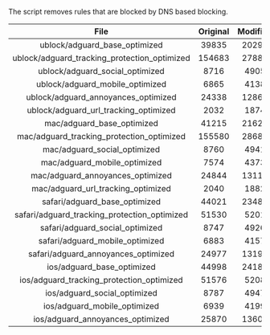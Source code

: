 The script removes rules that are blocked by DNS based blocking.


| File | Original | Modified |
|:----:|:-----:|:-----:|
| ublock/adguard_base_optimized | 39835 | 20292 |
| ublock/adguard_tracking_protection_optimized | 154683 | 27882 |
| ublock/adguard_social_optimized | 8716 | 4905 |
| ublock/adguard_mobile_optimized | 6865 | 4138 |
| ublock/adguard_annoyances_optimized | 24338 | 12860 |
| ublock/adguard_url_tracking_optimized | 2032 | 1874 |
| mac/adguard_base_optimized | 41215 | 21627 |
| mac/adguard_tracking_protection_optimized | 155580 | 28689 |
| mac/adguard_social_optimized | 8760 | 4941 |
| mac/adguard_mobile_optimized | 7574 | 4373 |
| mac/adguard_annoyances_optimized | 24844 | 13118 |
| mac/adguard_url_tracking_optimized | 2040 | 1882 |
| safari/adguard_base_optimized | 44021 | 23484 |
| safari/adguard_tracking_protection_optimized | 51530 | 5201 |
| safari/adguard_social_optimized | 8747 | 4926 |
| safari/adguard_mobile_optimized | 6883 | 4157 |
| safari/adguard_annoyances_optimized | 24977 | 13197 |
| ios/adguard_base_optimized | 44998 | 24183 |
| ios/adguard_tracking_protection_optimized | 51576 | 5208 |
| ios/adguard_social_optimized | 8787 | 4947 |
| ios/adguard_mobile_optimized | 6939 | 4199 |
| ios/adguard_annoyances_optimized | 25870 | 13605 |